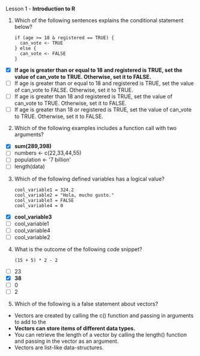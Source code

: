 Lesson 1 - **Introduction to R**

1.	Which of the following sentences explains the conditional statement below?

        if (age >= 18 & registered == TRUE) {
          can_vote <- TRUE
        } else {
          can_vote <- FALSE
        }

-   [x]	**If age is greater than or equal to 18 and registered is TRUE, set the value of can_vote to TRUE. Otherwise, set it to FALSE.**
-   [ ]	If age is greater than or equal to 18 and registered is TRUE, set the value of can_vote to FALSE. Otherwise, set it to TRUE.
-   [ ] If age is greater than 18 and registered is TRUE, set the value of can_vote to TRUE. Otherwise, set it to FALSE.
-   [ ] If age is greater than 18 or registered is TRUE, set the value of can_vote to TRUE. Otherwise, set it to FALSE.

2.	Which of the following examples includes a function call with two arguments?

-   [x]	**sum(289,398)**
-   [ ]	numbers <- c(22,33,44,55)
-   [ ]	population <- '7 billion'
-   [ ]	length(data)

3.	Which of the following defined variables has a logical value?

        cool_variable1 = 324.2
        cool_variable2 = "Hola, mucho gusto."
        cool_variable3 = FALSE
        cool_variable4 = 0

-   [x]	**cool_variable3**
-   [ ] cool_variable1
-   [ ] cool_variable4
-   [ ] cool_variable2

4.	What is the outcome of the following code snippet?

        (15 + 5) * 2 - 2

-   [ ]	23
-   [x]	**38**
-   [ ]	0
-   [ ]	2

5.	Which of the following is a false statement about vectors?

-	Vectors are created by calling the c() function and passing in arguments to add to the 
-	**Vectors can store items of different data types.**
-	You can retrieve the length of a vector by calling the length() function and passing in the vector as an argument.
-	Vectors are list-like data-structures.
